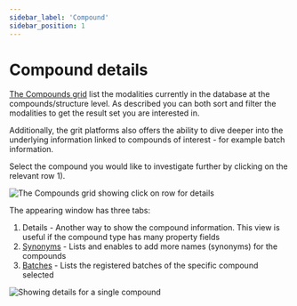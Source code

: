 ```yaml
---
sidebar_label: 'Compound'
sidebar_position: 1
---
```


# Compound details

[The Compounds grid](./../compounds_grid.md) list the modalities currently in the database at the compounds/structure level.
As described you can both sort and filter the modalities to get the result set you are interested in.

Additionally, the grit platforms also offers the ability to dive deeper into the underlying information linked to compounds of interest - for example batch information.

Select the compound you would like to investigate further by clicking on the relevant row 1).


![The Compounds grid showing click on row for details](./assets/compound_details.png)


The appearing window has three tabs:

1. Details - Another way to show the compound information. This view is useful if the compound type has many property fields
3. [Synonyms](./synonyms.md) - Lists and enables to add more names (synonyms) for the compounds
2. [Batches](./batches.md) - Lists the registered batches of the specific compound selected


![ Showing details for a single compound](./assets/compound_details2.png)

